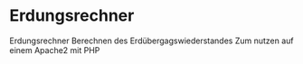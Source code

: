# Erdungsrechner
Erdungsrechner
Berechnen des Erdübergagswiederstandes
Zum nutzen auf einem Apache2 mit PHP
